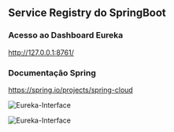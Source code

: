 ## Service Registry do SpringBoot


### Acesso ao Dashboard Eureka
http://127.0.0.1:8761/

### Documentação Spring
https://spring.io/projects/spring-cloud



![Eureka-Interface](https://photos.google.com/photo/AF1QipPqyFcloVe96UBPEihbCBf47WczW1ztnGxgjZZK)


<img alt="Eureka-Interface" src="https://lh3.googleusercontent.com/pw/AJFCJaWiV_PVNcCiZDwGFy3vAkLjeCrjSLjUJgJsFaVU06pQzuMJCD2xLXJDt5Zoix6N8x4CILBlCvbZ7txFQs-bRLDzEquQo7ePL3P3Za3AqvsqV7jjBGAdRAbKAkiw331bKyHxkNGpnwUj2mQRRXPFbnjvQv59wSqG3-4AuRx4bJc681gcGMv9PBEzh61lEf70PyKsb2OCy83y_gUSfcCWlW1cEHDZNmrZFqkg011TUhZ5w6eLw5ribCmiQ34Bq-dsbIX1XgQ8qGewVd4tLUDodag_pFurxeu_2Ild3P_Bx01kK8hA6-2OCbf26xtYpOBJ5TvFj0rrfcFaFTCSohnIw_wAf0yEidaAs9RF8Y6tVISWW_9O9E_phdXFcWHm51h3VFmsRhSxxUCCljr0089WnxhwXDiQy6k16CM7zRebtfpuj_Y8RoBzKxE2xxvQMUORctjXmgqyz90CCn0LrjEhQpnVwKYyH987WgxnStF2rNa8MIke_3C8K068UskoeldMqxIEv3jpC3Mcv5dUW_YOp5ojavFPlKAveIacxR5ppT9Y96Z_7ykV_XCgHsFBh80ZSzd1WUJJUCpPEBAZioGbgfhaQklqZDQeEzV6ZlAHf0Ck0_R-6RMfN_-3HbR3TwwasxgNOFCRqRyejMjHJbO-zAdkFWcOQcR1kN4CFMObuKodqmmN8od-77hGuscJhNpAl72AyISvv4c1heNcfz_c63VjDpOTivqaSA2r9jlzBBcG-OHnLBqSYAUuKcNorEelTsoAjUlHtsVH1UnlgfNyL0rgUnV96HMPzffTB-b0a3s1YBteJUsJJRpVqbF2xWucyXGCoQakHnFzocWHpZLtuvDaAC3mDX4VAGn5WyNxrFkEfqDO0GN6zLP-Ocqtff1NoGr9OhtFZwrZ5Jj34p2RWg=w1901-h933-s-no?authuser=0">